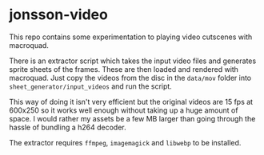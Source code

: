 # jonsson-video

This repo contains some experimentation to playing video cutscenes with macroquad.

There is an extractor script which takes the input video files and generates sprite sheets of the frames. These are then loaded and rendered with macroquad.
Just copy the videos from the disc in the `data/mov` folder into `sheet_generator/input_videos` and run the script.

This way of doing it isn't very efficient but the original videos are 15 fps at 600x250 so it works well enough without taking up a huge amount of space.
I would rather my assets be a few MB larger than going through the hassle of bundling a h264 decoder.

The extractor requires `ffmpeg`, `imagemagick` and `libwebp` to be installed.
